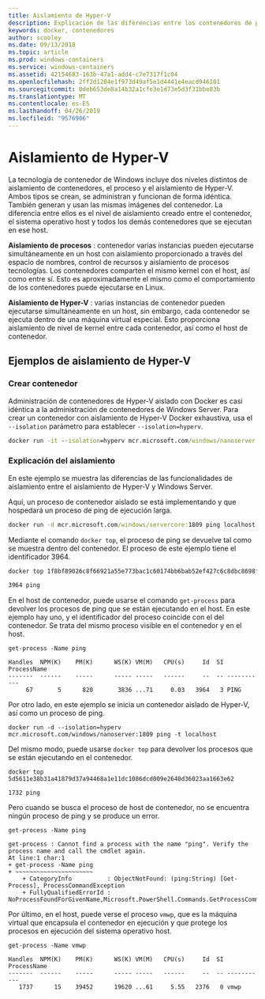 ```yaml
---
title: Aislamiento de Hyper-V
description: Explicación de las diferencias entre los contenedores de proceso aislado aislamiento de Hyper-V cuales.
keywords: docker, contenedores
author: scooley
ms.date: 09/13/2018
ms.topic: article
ms.prod: windows-containers
ms.service: windows-containers
ms.assetid: 42154683-163b-47a1-add4-c7e7317f1c04
ms.openlocfilehash: 2ff2d1204e1f973d49af5e1d4441e4eacd946101
ms.sourcegitcommit: 0deb653de8a14b32a1cfe3e1d73e5d3f31bbe83b
ms.translationtype: MT
ms.contentlocale: es-ES
ms.lasthandoff: 04/26/2019
ms.locfileid: "9576906"
---
```

# <a name="hyper-v-isolation"></a>Aislamiento de Hyper-V

La tecnología de contenedor de Windows incluye dos niveles distintos de aislamiento de contenedores, el proceso y el aislamiento de Hyper-V. Ambos tipos se crean, se administran y funcionan de forma idéntica. También generan y usan las mismas imágenes del contenedor. La diferencia entre ellos es el nivel de aislamiento creado entre el contenedor, el sistema operativo host y todos los demás contenedores que se ejecutan en ese host.

**Aislamiento de procesos** : contenedor varias instancias pueden ejecutarse simultáneamente en un host con aislamiento proporcionado a través del espacio de nombres, control de recursos y aislamiento de procesos tecnologías.  Los contenedores comparten el mismo kernel con el host, así como entre sí.  Esto es aproximadamente el mismo como el comportamiento de los contenedores puede ejecutarse en Linux.

**Aislamiento de Hyper-V** : varias instancias de contenedor pueden ejecutarse simultáneamente en un host, sin embargo, cada contenedor se ejecuta dentro de una máquina virtual especial. Esto proporciona aislamiento de nivel de kernel entre cada contenedor, así como el host de contenedor.

## <a name="hyper-v-isolation-examples"></a>Ejemplos de aislamiento de Hyper-V

### <a name="create-container"></a>Crear contenedor

Administración de contenedores de Hyper-V aislado con Docker es casi idéntica a la administración de contenedores de Windows Server. Para crear un contenedor con aislamiento de Hyper-V Docker exhaustiva, usa el `--isolation` parámetro para establecer `--isolation=hyperv`.

``` cmd
docker run -it --isolation=hyperv mcr.microsoft.com/windows/nanoserver:1809 cmd
```

### <a name="isolation-explanation"></a>Explicación del aislamiento

En este ejemplo se muestra las diferencias de las funcionalidades de aislamiento entre el aislamiento de Hyper-V y Windows Server.

Aquí, un proceso de contenedor aislado se está implementando y que hospedará un proceso de ping de ejecución larga.

``` cmd
docker run -d mcr.microsoft.com/windows/servercore:1809 ping localhost -t
```

Mediante el comando `docker top`, el proceso de ping se devuelve tal como se muestra dentro del contenedor. El proceso de este ejemplo tiene el identificador 3964.

``` cmd
docker top 1f8bf89026c8f66921a55e773bac1c60174bb6bab52ef427c6c8dbc8698f9d7a

3964 ping
```

En el host de contenedor, puede usarse el comando `get-process` para devolver los procesos de ping que se están ejecutando en el host. En este ejemplo hay uno, y el identificador del proceso coincide con el del contenedor. Se trata del mismo proceso visible en el contenedor y en el host.

```
get-process -Name ping

Handles  NPM(K)    PM(K)      WS(K) VM(M)   CPU(s)     Id  SI ProcessName
-------  ------    -----      ----- -----   ------     --  -- -----------
     67       5      820       3836 ...71     0.03   3964   3 PING
```

Por otro lado, en este ejemplo se inicia un contenedor aislado de Hyper-V, así como un proceso de ping.

```
docker run -d --isolation=hyperv mcr.microsoft.com/windows/nanoserver:1809 ping -t localhost
```

Del mismo modo, puede usarse `docker top` para devolver los procesos que se están ejecutando en el contenedor.

```
docker top 5d5611e38b31a41879d37a94468a1e11dc1086dcd009e2640d36023aa1663e62

1732 ping
```

Pero cuando se busca el proceso de host de contenedor, no se encuentra ningún proceso de ping y se produce un error.

```
get-process -Name ping

get-process : Cannot find a process with the name "ping". Verify the process name and call the cmdlet again.
At line:1 char:1
+ get-process -Name ping
+ ~~~~~~~~~~~~~~~~~~~~~~
    + CategoryInfo          : ObjectNotFound: (ping:String) [Get-Process], ProcessCommandException
    + FullyQualifiedErrorId : NoProcessFoundForGivenName,Microsoft.PowerShell.Commands.GetProcessCommand
```

Por último, en el host, puede verse el proceso `vmwp`, que es la máquina virtual que encapsula el contenedor en ejecución y que protege los procesos en ejecución del sistema operativo host.

```
get-process -Name vmwp

Handles  NPM(K)    PM(K)      WS(K) VM(M)   CPU(s)     Id  SI ProcessName
-------  ------    -----      ----- -----   ------     --  -- -----------
   1737      15    39452      19620 ...61     5.55   2376   0 vmwp
```
